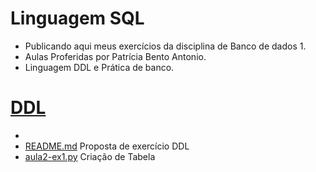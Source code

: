 # Linguagem SQL
- Publicando aqui meus exercícios da disciplina de Banco de dados 1.
- Aulas Proferidas por Patrícia Bento Antonio.
- Linguagem DDL e Prática de banco.
# [DDL](https://github.com/hqnicolas/DataBase-Level1-SQL/tree/main/DDL)
- 
- [README.md](https://github.com/hqnicolas/DataBase-Level1-SQL/tree/main/DDL) Proposta de exercício DDL
- [aula2-ex1.py](https://github.com/hqnicolas/DataBase-Level1-SQL/blob/main/DDL/aula2-ex1.sh) Criação de Tabela




